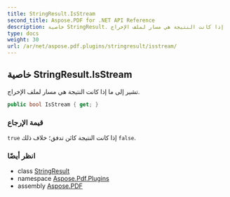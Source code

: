 ```yaml
---
title: StringResult.IsStream
second_title: Aspose.PDF for .NET API Reference
description: خاصية StringResult. تشير إلى ما إذا كانت النتيجة هي مسار لملف الإخراج
type: docs
weight: 30
url: /ar/net/aspose.pdf.plugins/stringresult/isstream/
---
```

## خاصية StringResult.IsStream

تشير إلى ما إذا كانت النتيجة هي مسار لملف الإخراج.

```csharp
public bool IsStream { get; }
```

### قيمة الإرجاع

`true` إذا كانت النتيجة كائن تدفق؛ خلاف ذلك `false`.

### انظر أيضًا

* class [StringResult](../)
* namespace [Aspose.Pdf.Plugins](../../../aspose.pdf.plugins/)
* assembly [Aspose.PDF](../../../)